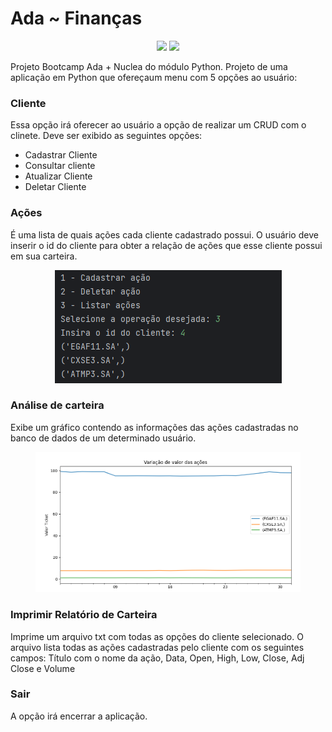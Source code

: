 # Ada ~ Finanças

<p align="center">
    <a alt="Python">
          <img src="https://img.shields.io/badge/Python-v3.11-blue.svg" />
    </a>
    <a alt="PostgreSQL">
        <img src="https://img.shields.io/badge/PostgreSQL-v12.15-red.svg" />
    </a>
</p>

Projeto Bootcamp Ada + Nuclea do módulo Python. Projeto de uma aplicação em Python que ofereçaum menu com 5 opções ao usuário:

### Cliente
Essa opção irá oferecer ao usuário a opção de realizar um CRUD com o clinete. Deve ser exibido as seguintes opções:
- Cadastrar Cliente
- Consultar cliente
- Atualizar Cliente
- Deletar Cliente


### Ações
É uma lista de quais ações cada cliente cadastrado possui. O usuário deve inserir o id do cliente para obter a relação de ações que esse cliente possui em sua carteira.
<figure>
<p align="center">
  <img src="https://github.com/myllamachaado/nuclea-python-financas/blob/master/img/acoes_por_cliente.PNG"/><br>
</p>
</figure>


### Análise de carteira
Exibe um gráfico contendo as informações das ações cadastradas no banco de dados de um determinado usuário.

<figure>
<p align="center">
  <img src="https://github.com/myllamachaado/nuclea-python-financas/blob/master/img/grafico.PNG"/><br>
</p>
</figure>


### Imprimir Relatório de Carteira
Imprime um arquivo txt com todas as opções do cliente selecionado. O arquivo lista todas as ações cadastradas pelo cliente com os seguintes campos: Título com o nome da ação, Data, Open, High, Low, Close, Adj Close e Volume
                                                                       

### Sair
A opção irá encerrar a aplicação.
